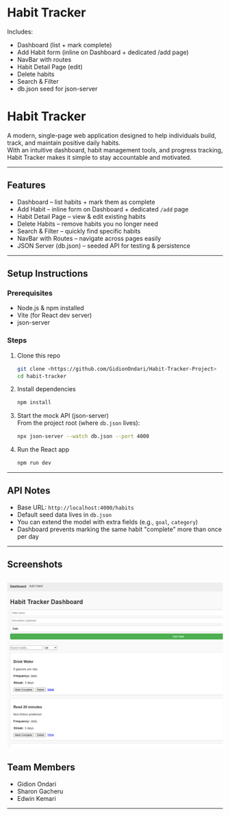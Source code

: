 # Habit Tracker
Includes:
- Dashboard (list + mark complete)
- Add Habit form (inline on Dashboard + dedicated /add page)
- NavBar with routes
- Habit Detail Page (edit)
- Delete habits
- Search & Filter
- db.json seed for json-server

# Habit Tracker
A modern, single-page web application designed to help individuals build, track, and maintain positive daily habits.  
With an intuitive dashboard, habit management tools, and progress tracking, Habit Tracker makes it simple to stay accountable and motivated.

---

## Features
- Dashboard – list habits + mark them as complete  
- Add Habit – inline form on Dashboard + dedicated `/add` page  
- Habit Detail Page – view & edit existing habits  
- Delete Habits – remove habits you no longer need  
- Search & Filter – quickly find specific habits  
- NavBar with Routes – navigate across pages easily  
- JSON Server (db.json) – seeded API for testing & persistence  

---

## Setup Instructions

### Prerequisites
- Node.js & npm installed
- Vite (for React dev server)
- json-server

### Steps
1. Clone this repo  
   ```bash
   git clone <https://github.com/GidionOndari/Habit-Tracker-Project>
   cd habit-tracker
   ```

2. Install dependencies  
   ```bash
   npm install
   ```

3. Start the mock API (json-server)  
   From the project root (where `db.json` lives):  
   ```bash
   npx json-server --watch db.json --port 4000
   ```

4. Run the React app  
   ```bash
   npm run dev
   ```

---

## API Notes
- Base URL: `http://localhost:4000/habits`
- Default seed data lives in `db.json`
- You can extend the model with extra fields (e.g., `goal`, `category`)
- Dashboard prevents marking the same habit "complete" more than once per day

---

## Screenshots
![Dashboard](image.png)
---

## Team Members
- Gidion Ondari
- Sharon Gacheru
- Edwin Kemari  

---
